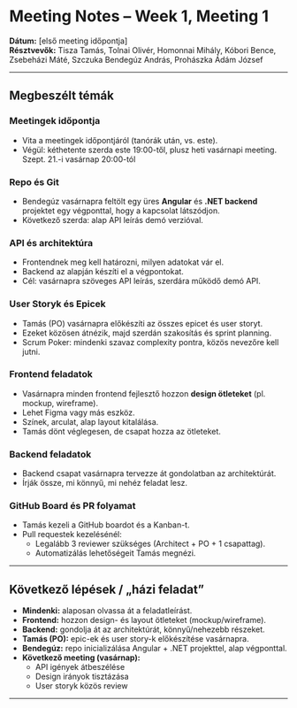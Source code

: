 # Meeting Notes – Week 1, Meeting 1

**Dátum:** [első meeting időpontja]  
**Résztvevők:** Tisza Tamás, Tolnai Olivér, Homonnai Mihály, Kóbori Bence, Zsebeházi Máté, Szczuka Bendegúz András, Prohászka Ádám József  

---

## Megbeszélt témák

### Meetingek időpontja
- Vita a meetingek időpontjáról (tanórák után, vs. este).  
- Végül: kéthetente szerda este 19:00-től, plusz heti vasárnapi meeting. Szept. 21.-i vasárnap 20:00-tól

### Repo és Git
- Bendegúz vasárnapra feltölt egy üres **Angular** és **.NET backend** projektet egy végponttal, hogy a kapcsolat látszódjon.  
- Következő szerda: alap API leírás demó verzióval.  

### API és architektúra
- Frontendnek meg kell határozni, milyen adatokat vár el.  
- Backend az alapján készíti el a végpontokat.  
- Cél: vasárnapra szöveges API leírás, szerdára működő demó API.  

### User Storyk és Epicek
- Tamás (PO) vasárnapra előkészíti az összes epicet és user storyt.  
- Ezeket közösen átnézik, majd szerdán szakosítás és sprint planning.  
- Scrum Poker: mindenki szavaz complexity pontra, közös nevezőre kell jutni.  

### Frontend feladatok
- Vasárnapra minden frontend fejlesztő hozzon **design ötleteket** (pl. mockup, wireframe).  
- Lehet Figma vagy más eszköz.  
- Színek, arculat, alap layout kitalálása.  
- Tamás dönt véglegesen, de csapat hozza az ötleteket.  

### Backend feladatok
- Backend csapat vasárnapra tervezze át gondolatban az architektúrát.  
- Írják össze, mi könnyű, mi nehéz feladat lesz.  

### GitHub Board és PR folyamat
- Tamás kezeli a GitHub boardot és a Kanban-t.  
- Pull requestek kezelésénél:
  - Legalább 3 reviewer szükséges (Architect + PO + 1 csapattag).  
  - Automatizálás lehetőségeit Tamás megnézi.  

---

## Következő lépések / „házi feladat”
- **Mindenki:** alaposan olvassa át a feladatleírást.  
- **Frontend:** hozzon design- és layout ötleteket (mockup/wireframe).  
- **Backend:** gondolja át az architektúrát, könnyű/nehezebb részeket.  
- **Tamás (PO):** epic-ek és user story-k előkészítése vasárnapra.  
- **Bendegúz:** repo inicializálása Angular + .NET projekttel, alap végponttal.  
- **Következő meeting (vasárnap):**  
  - API igények átbeszélése  
  - Design irányok tisztázása  
  - User storyk közös review  

---